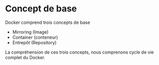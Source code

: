 # Concept de base
Docker comprend trois concepts de base

* Mirroring (Image)
* Container (conteneur)
* Entrepôt (Repository)

La compréhension de ces trois concepts, nous comprenons cycle de vie complet du Docker.
